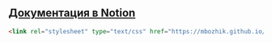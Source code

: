 ## [Документация в Notion](https://adchub.notion.site/8eaf21e0d311452eab27defd23ee0718)

```html
<link rel="stylesheet" type="text/css" href="https://mbozhik.github.io/hsedesign-adc-tweaks/*.css">
```

